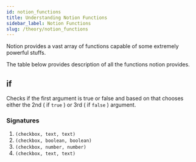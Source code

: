 ```yaml
---
id: notion_functions
title: Understanding Notion Functions
sidebar_label: Notion Functions
slug: /theory/notion_functions
---
```


Notion provides a vast array of functions capable of some extremely powerful stuffs.

The table below provides description of all the functions notion provides.

## if

Checks if the first argument is true or false and based on that chooses either the 2nd ( if `true` ) or 3rd ( if `false` ) argument.

### Signatures

1. `(checkbox, text, text)`
2. `(checkbox, boolean, boolean)`
3. `(checkbox, number, number)`
4. `(checkbox, text, text)`